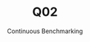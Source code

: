 ---
layout: docu
title: Q02
subtitle: Continuous Benchmarking
selected: TPC-H
expanded: Benchmarking
benchmark: /individual_results/Q02.html
---